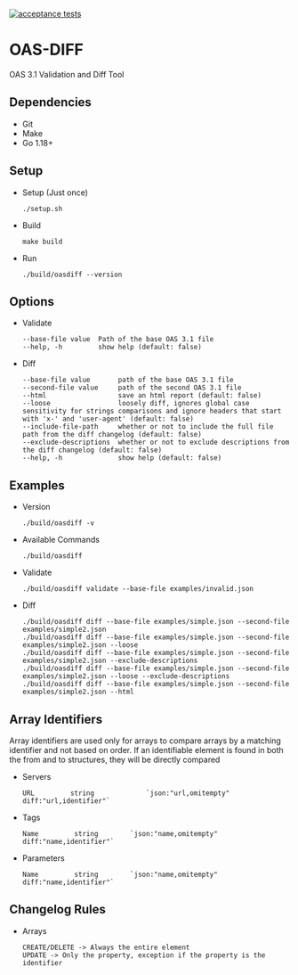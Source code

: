 [![acceptance tests](https://github.com/up9inc/oas-diff/actions/workflows/acceptance_tests.yml/badge.svg?branch=develop)](https://github.com/up9inc/oas-diff/actions/workflows/acceptance_tests.yml)
# OAS-DIFF 
OAS 3.1 Validation and Diff Tool

## Dependencies
- Git
- Make
- Go 1.18+

## Setup
- Setup (Just once)
    ````
    ./setup.sh
    ````
- Build
    ````
    make build
    ````
- Run
    ````
    ./build/oasdiff --version
    ````
## Options
- Validate
    ````
   --base-file value  Path of the base OAS 3.1 file
   --help, -h         show help (default: false)
   ````
- Diff
    ````
   --base-file value       path of the base OAS 3.1 file
   --second-file value     path of the second OAS 3.1 file
   --html                  save an html report (default: false)
   --loose                 loosely diff, ignores global case sensitivity for strings comparisons and ignore headers that start with 'x-' and 'user-agent' (default: false)
   --include-file-path     whether or not to include the full file path from the diff changelog (default: false)
   --exclude-descriptions  whether or not to exclude descriptions from the diff changelog (default: false)
   --help, -h              show help (default: false)
    ````
## Examples
- Version
    ````
    ./build/oasdiff -v
    ````
- Available Commands
    ````
    ./build/oasdiff
    ````
- Validate
    ````
    ./build/oasdiff validate --base-file examples/invalid.json
    ````
- Diff
    ````
    ./build/oasdiff diff --base-file examples/simple.json --second-file examples/simple2.json
    ./build/oasdiff diff --base-file examples/simple.json --second-file examples/simple2.json --loose
    ./build/oasdiff diff --base-file examples/simple.json --second-file examples/simple2.json --exclude-descriptions
    ./build/oasdiff diff --base-file examples/simple.json --second-file examples/simple2.json --loose --exclude-descriptions
    ./build/oasdiff diff --base-file examples/simple.json --second-file examples/simple2.json --html
    ````

## Array Identifiers
 Array identifiers are used only for arrays to compare arrays by a matching identifier and not based on order. If an identifiable element is found in both the from and to structures, they will be directly compared

- Servers
    ````
    URL         string             `json:"url,omitempty" diff:"url,identifier"`
    ````
- Tags
    ````
    Name         string        `json:"name,omitempty" diff:"name,identifier"`
    ````
- Parameters
    ````
    Name         string        `json:"name,omitempty" diff:"name,identifier"`
    ````

## Changelog Rules
- Arrays
    ````
    CREATE/DELETE -> Always the entire element
    UPDATE -> Only the property, exception if the property is the identifier
    ````
